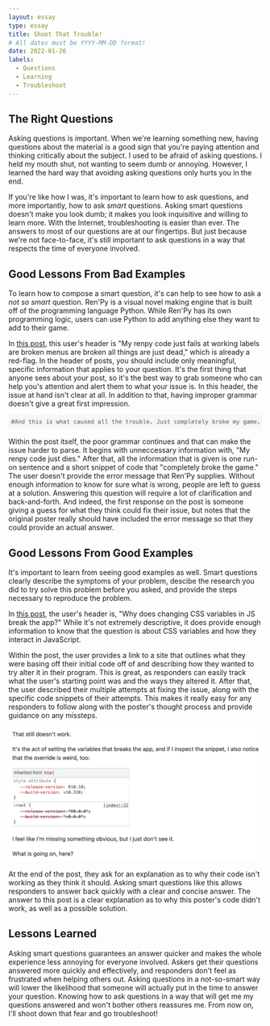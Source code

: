 ```yaml
---
layout: essay
type: essay
title: Shoot That Trouble!
# All dates must be YYYY-MM-DD format!
date: 2022-01-26
labels:
  - Questions
  - Learning
  - Troubleshoot
---
```

## The Right Questions
Asking questions is important. When we're learning something new, having questions about the material is a good sign that you're paying attention and thinking critically about the subject. I used to be afraid of asking questions. I held my mouth shut, not wanting to seem dumb or annoying. However, I learned the hard way that avoiding asking questions only hurts you in the end. 

If you're like how I was, it's important to learn how to ask questions, and more importantly, how to ask *smart* questions. Asking smart questions doesn't make you look dumb; it makes you look inquisitive and willing to learn more. With the Internet, troubleshooting is easier than ever. The answers to most of our questions are at our fingertips. But just because we're not face-to-face, it's still important to ask questions in a way that respects the time of everyone involved. 

## Good Lessons From Bad Examples
To learn how to compose a smart question, it's can help to see how to ask a *not so smart* question. Ren'Py is a visual novel making engine that is built off of the programming language Python. While Ren'Py has its own programming logic, users can use Python to add anything else they want to add to their game. 

In [this post](https://stackoverflow.com/questions/69848012/my-renpy-code-just-fails-at-working-labels-are-broken-menus-are-broken-all-thing), this user's header is "My renpy code just fails at working labels are broken menus are broken all things are just dead," which is already a red-flag. In the header of posts, you should include only meaningful, specific information that applies to your question. It's the first thing that anyone sees about your post, so it's the best way to grab someone who can help you's attention and alert them to what your issue is. In this header, the issue at hand isn't clear at all. In addition to that, having improper grammar doesn't give a great first impression. 

<img class="ui image" src="../images/badQuestion.png">

Within the post itself, the poor grammar continues and that can make the issue harder to parse. It begins with unneccessary information with, "My renpy code just dies." After that, all the information that is given is one run-on sentence and a short snippet of code that "completely broke the game." The user doesn't provide the error message that Ren'Py supplies. Without enough information to know for sure what is wrong, people are left to guess at a solution. Answering this question will require a lot of clarification and back-and-forth. And indeed, the first response on the post is someone giving a guess for what they think could fix their issue, but notes that the original poster really should have included the error message so that they could provide an actual answer. 

## Good Lessons From Good Examples

It's important to learn from seeing good examples as well. Smart questions clearly describe the symptoms of your problem, descibe the research you did to try solve this problem before you asked, and provide the steps necessary to reproduce the problem. 

In [this post](https://stackoverflow.com/questions/70862723/why-does-changing-css-variables-in-js-break-the-app), the user's header is, "Why does changing CSS variables in JS break the app?" While it's not extremely descriptive, it does provide enough information to know that the question is about CSS variables and how they interact in JavaScript.

Within the post, the user provides a link to a site that outlines what they were basing off their initial code off of and describing how they wanted to try alter it in their program. This is great, as responders can easily track what the user's starting point was and the ways they altered it. After that, the user described their multiple attempts at fixing the issue, along with the specific code snippets of their attempts. This makes it really easy for any responders to follow along with the poster's thought process and provide guidance on any missteps. 

<img class="ui image" src="../images/goodQuestion.png">

At the end of the post, they ask for an explanation as to why their code isn't working as they think it should. Asking smart questions like this allows responders to answer back quickly with a clear and concise answer. The answer to this post is a clear explanation as to why this poster's code didn't work, as well as a possible solution. 

## Lessons Learned
Asking smart questions guarantees an answer quicker and makes the whole experience less annoying for everyone involved. Askers get their questions answered more quickly and effectively, and responders don't feel as frustrated when helping others out. Asking questions in a not-so-smart way will lower the likelihood that someone will actually put in the time to answer your question. Knowing how to ask questions in a way that will get me my questions answered and won't bother others reassures me. From now on, I'll shoot down that fear and go troubleshoot! 
